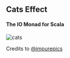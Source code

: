 ## Cats Effect
#### The IO Monad for Scala

![cats](assets/cats-effect.png)

Credits to [@impurepics](https://twitter.com/impurepics)
